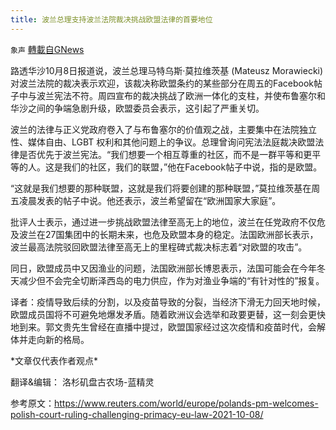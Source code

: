 ```yaml
---
title: 波兰总理支持波兰法院裁决挑战欧盟法律的首要地位
---
```

`象声` [轉載自GNews](https://gnews.org/zh-hans/1580894/)

路透华沙10月8日报道说，波兰总理马特乌斯·莫拉维茨基 (Mateusz Morawiecki) 对波兰法院的裁决表示欢迎，该裁决称欧盟条约的某些部分在周五的Facebook帖子中与波兰宪法不符。周四宣布的裁决挑战了欧洲一体化的支柱，并使布鲁塞尔和华沙之间的争端急剧升级，欧盟委员会表示，这引起了严重关切。

波兰的法律与正义党政府卷入了与布鲁塞尔的价值观之战，主要集中在法院独立性、媒体自由、LGBT 权利和其他问题上的争议。总理曾询问宪法法庭裁决欧盟法律是否优先于波兰宪法。“我们想要一个相互尊重的社区，而不是一群平等和更平等的人。这是我们的社区，我们的联盟，”他在Facebook帖子中说，指的是欧盟。

“这就是我们想要的那种联盟，这就是我们将要创建的那种联盟，”莫拉维茨基在周五凌晨发表的帖子中说。他还表示，波兰希望留在“欧洲国家大家庭”。

批评人士表示，通过进一步挑战欧盟法律至高无上的地位，波兰在任党政府不仅危及波兰在27国集团中的长期未来，也危及欧盟本身的稳定。法国欧洲部长表示，波兰最高法院驳回欧盟法律至高无上的里程碑式裁决标志着“对欧盟的攻击”。

同日，欧盟成员中又因渔业的问题，法国欧洲部长博恩表示，法国可能会在今年冬天减少但不会完全切断泽西岛的电力供应，作为对渔业争端的“有针对性的”报复。

译者：疫情导致后续的分割，以及疫苗导致的分裂，当经济下滑无力回天地时候，欧盟成员国将不可避免地爆发矛盾。随着欧洲议会选举和政要更替，这一刻会更快地到来。郭文贵先生曾经在直播中提过，欧盟国家经过这次疫情和疫苗时代，会解体并走向新的格局。

\*文章仅代表作者观点\*

翻译&编辑： 洛杉矶盘古农场-蓝精灵

参考原文：https://www.reuters.com/world/europe/polands-pm-welcomes-polish-court-ruling-challenging-primacy-eu-law-2021-10-08/

